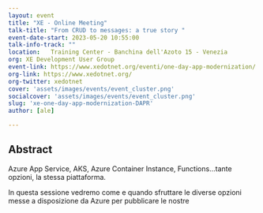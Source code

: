 ```yaml
---
layout: event
title: "XE - Online Meeting"
talk-title: "From CRUD to messages: a true story "
event-date-start: 2023-05-20 10:55:00
talk-info-track: ""
location: 	Training Center - Banchina dell'Azoto 15 - Venezia
org: XE Development User Group
event-link: https://www.xedotnet.org/eventi/one-day-app-modernization/
org-link: https://www.xedotnet.org/
org-twitter: xedotnet
cover: 'assets/images/events/event_cluster.png'
socialcover: 'assets/images/events/event_cluster.png'
slug: 'xe-one-day-app-modernization-DAPR'
author: [ale]

---
```

## Abstract
Azure App Service, AKS, Azure Container Instance, Functions...tante opzioni, la stessa piattaforma.

In questa sessione vedremo come e quando sfruttare le diverse opzioni messe a disposizione da Azure per pubblicare le nostre